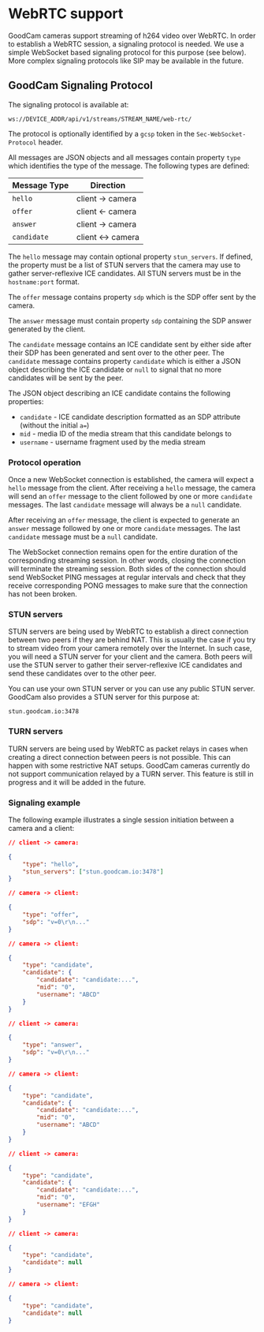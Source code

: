# WebRTC support

GoodCam cameras support streaming of h264 video over WebRTC. In order to
establish a WebRTC session, a signaling protocol is needed. We use a simple
WebSocket based signaling protocol for this purpose (see below). More complex
signaling protocols like SIP may be available in the future.

## GoodCam Signaling Protocol

The signaling protocol is available at:

```
ws://DEVICE_ADDR/api/v1/streams/STREAM_NAME/web-rtc/
```

The protocol is optionally identified by a `gcsp` token in the
`Sec-WebSocket-Protocol` header.

All messages are JSON objects and all messages contain property `type` which
identifies the type of the message. The following types are defined:

| Message Type | Direction         |
| ------------ | ----------------- |
| `hello`      | client  -> camera |
| `offer`      | client <- camera  |
| `answer`     | client  -> camera |
| `candidate`  | client <-> camera |

The `hello` message may contain optional property `stun_servers`. If defined,
the property must be a list of STUN servers that the camera may use to gather
server-reflexive ICE candidates. All STUN servers must be in the
`hostname:port` format.

The `offer` message contains property `sdp` which is the SDP offer sent by the
camera.

The `answer` message must contain property `sdp` containing the SDP answer
generated by the client.

The `candidate` message contains an ICE candidate sent by either side after
their SDP has been generated and sent over to the other peer. The `candidate`
message contains property `candidate` which is either a JSON object describing
the ICE candidate or `null` to signal that no more candidates will be sent by
the peer.

The JSON object describing an ICE candidate contains the following properties:
* `candidate` - ICE candidate description formatted as an SDP attribute
  (without the initial `a=`)
* `mid` - media ID of the media stream that this candidate belongs to
* `username` - username fragment used by the media stream

### Protocol operation

Once a new WebSocket connection is established, the camera will expect a
`hello` message from the client. After receiving a `hello` message, the camera
will send an `offer` message to the client followed by one or more `candidate`
messages. The last `candidate` message will always be a `null` candidate.

After receiving an `offer` message, the client is expected to generate an
`answer` message followed by one or more `candidate` messages. The last
`candidate` message must be a `null` candidate.

The WebSocket connection remains open for the entire duration of the
corresponding streaming session. In other words, closing the connection will
terminate the streaming session. Both sides of the connection should send
WebSocket PING messages at regular intervals and check that they receive
corresponding PONG messages to make sure that the connection has not been
broken.

### STUN servers

STUN servers are being used by WebRTC to establish a direct connection between
two peers if they are behind NAT. This is usually the case if you try to stream
video from your camera remotely over the Internet. In such case, you will need
a STUN server for your client and the camera. Both peers will use the STUN
server to gather their server-reflexive ICE candidates and send these
candidates over to the other peer.

You can use your own STUN server or you can use any public STUN server. GoodCam
also provides a STUN server for this purpose at:
```
stun.goodcam.io:3478
```

### TURN servers

TURN servers are being used by WebRTC as packet relays in cases when creating a
direct connection between peers is not possible. This can happen with some
restrictive NAT setups. GoodCam cameras currently do not support communication
relayed by a TURN server. This feature is still in progress and it will be
added in the future.

### Signaling example

The following example illustrates a single session initiation between a camera
and a client:

```json
// client -> camera:

{
    "type": "hello",
    "stun_servers": ["stun.goodcam.io:3478"]
}

// camera -> client:

{
    "type": "offer",
    "sdp": "v=0\r\n..."
}

// camera -> client:

{
    "type": "candidate",
    "candidate": {
        "candidate": "candidate:...",
        "mid": "0",
        "username": "ABCD"
    }
}

// client -> camera:

{
    "type": "answer",
    "sdp": "v=0\r\n..."
}

// camera -> client:

{
    "type": "candidate",
    "candidate": {
        "candidate": "candidate:...",
        "mid": "0",
        "username": "ABCD"
    }
}

// client -> camera:

{
    "type": "candidate",
    "candidate": {
        "candidate": "candidate:...",
        "mid": "0",
        "username": "EFGH"
    }
}

// client -> camera:

{
    "type": "candidate",
    "candidate": null
}

// camera -> client:

{
    "type": "candidate",
    "candidate": null
}
```
